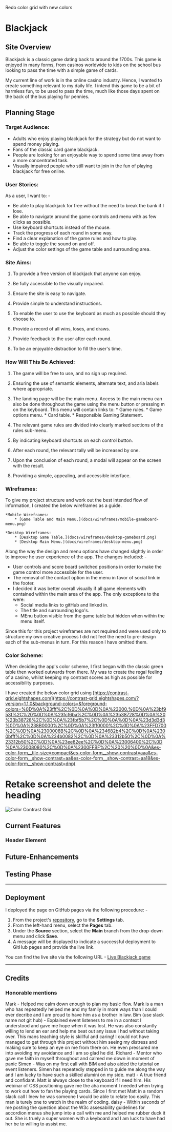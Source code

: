 Redo color grid with new colors

# **Blackjack**
## **Site Overview**
Blackjack is a classic game dating back to around the 1700s. This game is enjoyed in many forms, from casinos worldwide to kids on the school bus looking to pass the time with a simple game of cards.

My current line of work is in the online casino industry. Hence, I wanted to create something relevant to my daily life. I intend this game to be a bit of harmless fun, to be used to pass the time, much like those days spent on the back of the bus playing for pennies.

## **Planning Stage**

### **Target Audience:**
* Adults who enjoy playing blackjack for the strategy but do not want to spend money playing.
* Fans of the classic card game blackjack.
* People are looking for an enjoyable way to spend some time away from a more concentrated task.
* Visually impaired people who still want to join in the fun of playing blackjack for free online.

### **User Stories:**
As a user, I want to: -
* Be able to play blackjack for free without the need to break the bank if I lose.
* Be able to navigate around the game controls and menu with as few clicks as possible.
* Use keyboard shortcuts instead of the mouse.
* Track the progress of each round in some way.
* Find a clear explanation of the game rules and how to play.
* Be able to toggle the sound on and off.
* Adjust the color settings of the game table and surrounding area.

### **Site Aims:**
1. To provide a free version of blackjack that anyone can enjoy.

1. Be fully accessible to the visually impaired.

1. Ensure the site is easy to navigate.

1. Provide simple to understand instructions.

1. To enable the user to use the keyboard as much as possible should they choose to.

1. Provide a record of all wins, loses, and draws.

1. Provide feedback to the user after each round.

1. To be an enjoyable distraction to fill the user's time.
   
### **How Will This Be Achieved:**
1. The game will be free to use, and no sign up required.

1. Ensuring the use of semantic elements, alternate text, and aria labels where appropriate.

1. The landing page will be the main menu. Access to the main menu can also be done throughout the game using the menu button or pressing m on the keyboard. This menu will contain links to:
        * Game rules.
        * Game options menu. 
        * Card table.
        * Responsible Gaming Statement.

1. The relevant game rules are divided into clearly marked sections of the rules sub-menu. 

1. By indicating keyboard shortcuts on each control button.
 
1. After each round, the relevant tally will be increased by one.

1. Upon the conclusion of each round, a modal will appear on the screen with the result.

1. Providing a simple, appealing, and accessible interface.
   
### **Wireframes:**
To give my project structure and work out the best intended flow of information, I created the below wireframes as a guide.
    
    *Mobile Wireframes:
        * [Game Table and Main Menu.](docs/wireframes/mobile-gameboard-menu.png)
    
    *Desktop Wireframes:
        * [Desktop Game Table.](docs/wireframes/desktop-gameboard.png)
        * [Desktop Main Menu.](docs/wireframes/desktop-menu.png)

Along the way the design and menu options have changed slightly in order to improve he user experience of the app. The changes included: -

* User controls and score board switched positions in order to make the game control more accessible for the user.
* The removal of the contact option in the menu in favor of social link in the footer.
* I decided it was better overall visually if all game elements with contained within the main area of the app. The only exceptions to the were: 
    * Social media links to gitHub and linked in.
    * The title and surrounding logo's.
    * MEnu button visible from the game table but hidden when within the menu itself.

Since this for this project wireframes are not required and were used only to structure my own creative process I did not feel the need to pre-design each of the sub-menus in turn. For this reason I have omitted them. 

### **Color Scheme:**
When deciding the app's color scheme, I first began with the classic green table then worked outwards from there. My was to create the regal feeling of a casino, whilst keeping my contrast scores as high as possible for accessibility purposes.
 
I have created the below color grid using [https://contrast-grid.eightshapes.com](https://contrast-grid.eightshapes.com/?version=1.1.0&background-colors=&foreground-colors=%0D%0A%23fff%2C%0D%0A%0D%0A%23000.%0D%0A%23bf953f%2C%20%0D%0A%23fcf6ba%2C%0D%0A%23b38728%0D%0A%20%23b38728%2C%0D%0A%23fbf5b7%2C%0D%0A%0D%0A%23d3d3d3%0D%0A%238B0000%2C%0D%0A%23ff0000%2C%0D%0A%23FFD700%2C%0D%0A%2300008B%2C%0D%0A%234682b4%2C%0D%0A%2300bfff%2C%0D%0A%234b0082%2C%0D%0A%23312b50%2C%0D%0A%23312b50%2C%0D%0A%23ee82ee%2C%0D%0A%23006400%2C%0D%0A%23008080%2C%0D%0A%2300FFBF%2C%20%20%0D%0A&es-color-form__tile-size=compact&es-color-form__show-contrast=aaa&es-color-form__show-contrast=aa&es-color-form__show-contrast=aa18&es-color-form__show-contrast=dnp)

# **Retake screenshot and delete the heading**
![Color Contrast Grid](docs/screenshots/color-grid.png)

## **Current Features**
###  **Header Element**


## **Future-Enhancements**


## **Testing Phase**

***
## **Deployment**
I deployed the page on GitHub pages via the following procedure: -

1. From the project's [repository](https://github.com/dnlbowers/modern-buddhism), go to the **Settings** tab.
2. From the left-hand menu, select the **Pages** tab.
3. Under the **Source** section, select the **Main** branch from the drop-down menu and click **Save**.
4. A message will be displayed to indicate a successful deployment to GitHub pages and provide the live link.

You  can find the live site via the following URL - [Live Blackjack game](https://dnlbowers.github.io/blackjack)
***

## **Credits**
### **Honorable mentions**
Mark - Helped me calm down enough to plan my basic flow. Mark is a man who has repeatedly helped me and my family in more ways than I could ever decribe and I am proud to have him as a brother in law. 
Bim (use slack name not git hub) - Explained event listeners to me in a context I understood and gave me hope when it was lost. He was also constantly willing to lend an ear and help me beat out any issue I had without taking over. This mans teaching style is skillful and caring! I could not have managed to get through this project without him seeing my distress and making sure to keep an eye on me from there on. He even pressured me into avoiding my avoidance and I am so glad he did.
Richard - Mentor who gave me faith in myself throughout and calmed me down in moment of panic
Simen - Was on my first call with BIM and also aided the tutorial on event listeners. Simen has repeatedly stepped in to guide me along the way and I am lucky to have such a skilled alumini on my side. 
matt - A true friend and confidant. Matt is always close to the keyboard if I need him. His webinar of CSS positioning gave me the aha moment I needed when trying to work out how to fan the playing cards. Since I first met Matt in a random slack call I lnew he was someone I would be able to relate too easily. This man is turely one to watch in the realm of coding. 
daisy - Within seconds of me posting the question about the W3c assesability guidelines for accordion menus she jump into a call with me and helped me rubber duck it out. She is truely a super women with a keyboard and I am luck to have had her be to willing to assist me. 
